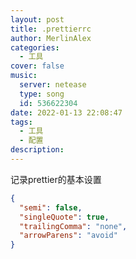 ```yaml
---
layout: post
title: .prettierrc
author: MerlinAlex
categories:
  - 工具
cover: false
music:
  server: netease
  type: song
  id: 536622304
date: 2022-01-13 22:08:47
tags: 
  - 工具
  - 配置
description:
---
```


记录prettier的基本设置

<!-- more -->

```json
{
  "semi": false,
  "singleQuote": true,
  "trailingComma": "none",
  "arrowParens": "avoid"
}
```
